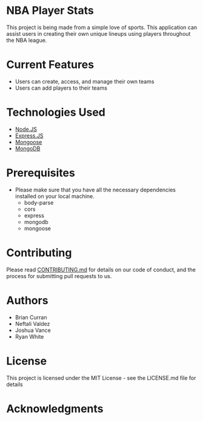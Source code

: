 # NBA Player Stats

This project is being made from a simple love of sports. 
This application can assist users in creating their own unique lineups using players throughout the NBA league.

# Current Features

* Users can create, access, and manage their own teams
* Users can add players to their teams

# Technologies Used

* [Node.JS](https://nodejs.org/en/)
* [Express.JS](https://expressjs.com/)
* [Mongoose](https://mongoosejs.com/)
* [MongoDB](https://www.mongodb.com/)

# Prerequisites

* Please make sure that you have all the necessary dependencies installed on your local machine. 
  * body-parse
  * cors
  * express
  * mongodb
  * mongoose

# Contributing
Please read [CONTRIBUTING.md](https://gist.github.com/PurpleBooth/b24679402957c63ec426) for details on our code of conduct, and the process for submitting pull requests to us.

# Authors
* Brian Curran  
* Neftali Valdez 
* Joshua Vance 
* Ryan White 

# License
This project is licensed under the MIT License - see the LICENSE.md file for details

# Acknowledgments
